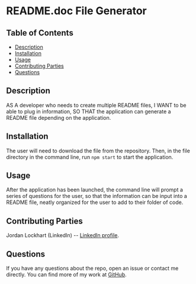 # README.doc File Generator

## Table of Contents
* [Description](#description)
* [Installation](#installation)
* [Usage](#usage)
* [Contributing Parties](#contributing-parties)
* [Questions](#questions)

## Description
AS A developer who needs to create multiple README files, I WANT to be able to plug in information, SO THAT the application can generate a README file depending on the application.

## Installation
The user will need to download the file from the repository. Then, in the file directory in the command line, run `npm start` to start the application.

## Usage
After the application has been launched, the command line will prompt a series of questions for the user, so that the information can be input into a README file, neatly organized for the user to add to their folder of code.

## Contributing Parties
Jordan Lockhart (LinkedIn) -- [LinkedIn profile](https://www.linkedin.com/in/jordan-lockhart-6b14a7249/).

## Questions
If you have any questions about the repo, open an issue or contact me directly. You can find more of my work at [GitHub](https://github.com/jlockha21).
